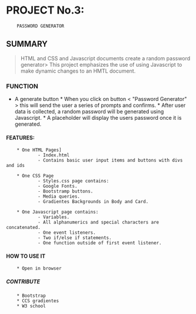 # PROJECT No.3: 

        PASSWORD GENERATOR

## SUMMARY
>HTML and CSS and Javascript documents create a random password generator>
This project emphasizes the use of using Javascript to make dynamic changes to an HMTL document.

### FUNCTION
* A generate button
        * When you click on button < "Password Generator" > this will send the user a series of prompts and confirms.
        * After user data is collected, a random password will be generated using Javascript.
        * A placeholder will display the users password once it is generated.

#### FEATURES:
        * One HTML Pages]
                - Index.html
                - Contains basic user input items and buttons with divs and ids
                
        * One CSS Page
                - Styles.css page contains:
                - Google Fonts.
                - Bootstramp buttons.
                - Media queries.
                - Gradientes Backgrounds in Body and Card.

        * One Javascript page contains:
                - Variables.
                - All alphanumerics and special characters are concatenated.
                - One event listeners.  
                - Two if/else if statements. 
                - One function outside of first event listener.
                
 #### HOW TO USE IT
        * Open in browser
        
 ##### CONTRIBUTE
        * Bootstrap
        * CCS gradientes 
        * W3 school
        
